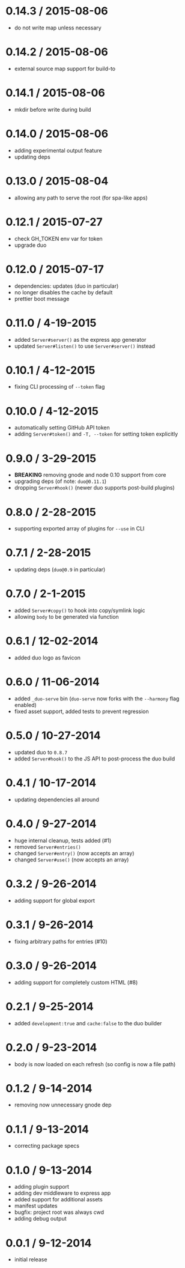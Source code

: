 
0.14.3 / 2015-08-06
===================

  * do not write map unless necessary

0.14.2 / 2015-08-06
===================

  * external source map support for build-to

0.14.1 / 2015-08-06
===================

  * mkdir before write during build

0.14.0 / 2015-08-06
===================

  * adding experimental output feature
  * updating deps

0.13.0 / 2015-08-04
===================

  * allowing any path to serve the root (for spa-like apps)

# 0.12.1 / 2015-07-27
  * check GH_TOKEN env var for token
  * upgrade duo

# 0.12.0 / 2015-07-17
  * dependencies: updates (duo in particular)
  * no longer disables the cache by default
  * prettier boot message

# 0.11.0 / 4-19-2015
 * added `Server#server()` as the express app generator
 * updated `Server#listen()` to use `Server#server()` instead

# 0.10.1 / 4-12-2015
 * fixing CLI processing of `--token` flag

# 0.10.0 / 4-12-2015
 * automatically setting GitHub API token
 * adding `Server#token()` and `-T, --token` for setting token explicitly

# 0.9.0 / 3-29-2015
 * **BREAKING** removing gnode and node 0.10 support from core
 * upgrading deps (of note: `duo@0.11.1`)
 * dropping `Server#hook()` (newer duo supports post-build plugins)

# 0.8.0 / 2-28-2015
 * supporting exported array of plugins for `--use` in CLI

# 0.7.1 / 2-28-2015
 * updating deps (`duo@0.9` in particular)

# 0.7.0 / 2-1-2015
 * added `Server#copy()` to hook into copy/symlink logic
 * allowing `body` to be generated via function

# 0.6.1 / 12-02-2014
 * added duo logo as favicon

# 0.6.0 / 11-06-2014
 * added `_duo-serve` bin (`duo-serve` now forks with the `--harmony` flag enabled)
 * fixed asset support, added tests to prevent regression

# 0.5.0 / 10-27-2014
 * updated duo to `0.8.7`
 * added `Server#hook()` to the JS API to post-process the duo build

# 0.4.1 / 10-17-2014
 * updating dependencies all around

# 0.4.0 / 9-27-2014
 * huge internal cleanup, tests added (#1)
 * removed `Server#entries()`
 * changed `Server#entry()` (now accepts an array)
 * changed `Server#use()` (now accepts an array)

# 0.3.2 / 9-26-2014
 * adding support for global export

# 0.3.1 / 9-26-2014
 * fixing arbitrary paths for entries (#10)

# 0.3.0 / 9-26-2014
 * adding support for completely custom HTML (#8)

# 0.2.1 / 9-25-2014
 * added `development:true` and `cache:false` to the duo builder

# 0.2.0 / 9-23-2014
 * body is now loaded on each refresh (so config is now a file path)

# 0.1.2 / 9-14-2014
 * removing now unnecessary gnode dep

# 0.1.1 / 9-13-2014
 * correcting package specs

# 0.1.0 / 9-13-2014
 * adding plugin support
 * adding dev middleware to express app
 * added support for additional assets
 * manifest updates
 * bugfix: project root was always cwd
 * adding debug output

# 0.0.1 / 9-12-2014
 * initial release
